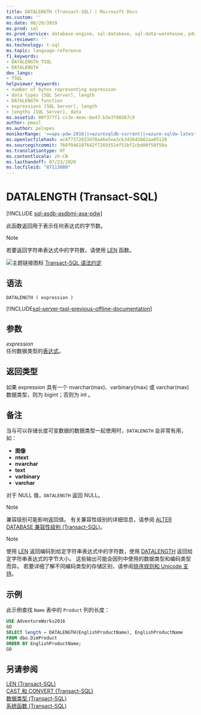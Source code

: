 ```yaml
---
title: DATALENGTH (Transact-SQL) | Microsoft Docs
ms.custom: ''
ms.date: 08/20/2019
ms.prod: sql
ms.prod_service: database-engine, sql-database, sql-data-warehouse, pdw
ms.reviewer: ''
ms.technology: t-sql
ms.topic: language-reference
f1_keywords:
- DATALENGTH_TSQL
- DATALENGTH
dev_langs:
- TSQL
helpviewer_keywords:
- number of bytes representing expression
- data types [SQL Server], length
- DATALENGTH function
- expressions [SQL Server], length
- lengths [SQL Server], data
ms.assetid: 00f377f1-cc3e-4eac-be47-b3e3f80267c9
author: pmasl
ms.author: pelopes
monikerRange: '>=aps-pdw-2016||=azuresqldb-current||=azure-sqldw-latest||>=sql-server-2016||=sqlallproducts-allversions||>=sql-server-linux-2017||=azuresqldb-mi-current'
ms.openlocfilehash: ac8f7372833d70a46e5ea3cb343641b02aa05120
ms.sourcegitcommit: 768f046107642f72693514f51bf2cbd00f58f58a
ms.translationtype: HT
ms.contentlocale: zh-CN
ms.lasthandoff: 07/23/2020
ms.locfileid: "87113080"
---
```

# <a name="datalength-transact-sql"></a>DATALENGTH (Transact-SQL)
[!INCLUDE [sql-asdb-asdbmi-asa-pdw](../../includes/applies-to-version/sql-asdb-asdbmi-asa-pdw.md)]

此函数返回用于表示任何表达式的字节数。

> [!NOTE]
> 若要返回字符串表达式中的字符数，请使用 [LEN](../../t-sql/functions/len-transact-sql.md) 函数。
  
![主题链接图标](../../database-engine/configure-windows/media/topic-link.gif "“主题链接”图标") [Transact-SQL 语法约定](../../t-sql/language-elements/transact-sql-syntax-conventions-transact-sql.md)
  
## <a name="syntax"></a>语法  
  
```
DATALENGTH ( expression )   
```  

[!INCLUDE[sql-server-tsql-previous-offline-documentation](../../includes/sql-server-tsql-previous-offline-documentation.md)]

## <a name="arguments"></a>参数
*expression*  
任何数据类型的[表达式](../../t-sql/language-elements/expressions-transact-sql.md)。
  
## <a name="return-types"></a>返回类型
如果 expression 具有一个 nvarchar(max)、varbinary(max) 或 varchar(max) 数据类型，则为 bigint；否则为 int       。
  
## <a name="remarks"></a>备注  
当与可以存储长度可变数据的数据类型一起使用时，`DATALENGTH` 会非常有用，如：
- **图像**
- **ntext**
- **nvarchar**
- **text**
- **varbinary**
- **varchar**
  
对于 NULL 值，`DATALENGTH` 返回 NULL。
  
> [!NOTE]  
> 兼容级别可能影响返回值。 有关兼容性级别的详细信息，请参阅 [ALTER DATABASE 兼容性级别 (Transact-SQL)](../../t-sql/statements/alter-database-transact-sql-compatibility-level.md)。  

> [!NOTE]
> 使用 [LEN](../../t-sql/functions/len-transact-sql.md) 返回编码到给定字符串表达式中的字符数，使用 [DATALENGTH](../../t-sql/functions/datalength-transact-sql.md) 返回给定字符串表达式的字节大小。 这些输出可能会因列中使用的数据类型和编码类型而异。 若要详细了解不同编码类型的存储区别，请参阅[排序规则和 Unicode 支持](../../relational-databases/collations/collation-and-unicode-support.md)。

## <a name="examples"></a>示例  
此示例查找 `Name` 表中的 `Product` 列的长度：
  
```sql
USE AdventureWorks2016  
GO
SELECT length = DATALENGTH(EnglishProductName), EnglishProductName  
FROM dbo.DimProduct  
ORDER BY EnglishProductName;  
GO  
```  
  
## <a name="see-also"></a>另请参阅
[LEN (Transact-SQL)](../../t-sql/functions/len-transact-sql.md)  
[CAST 和 CONVERT (Transact-SQL)](../../t-sql/functions/cast-and-convert-transact-sql.md)  
[数据类型 (Transact-SQL)](../../t-sql/data-types/data-types-transact-sql.md)  
[系统函数 (Transact-SQL)](../../relational-databases/system-functions/system-functions-category-transact-sql.md)
